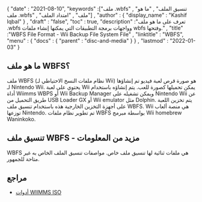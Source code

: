 {
  "date" : "2021-08-10",
  "keywords" :["ملف .wbfs" , "تنسيق الملف" , "ما هو ملف .wbfs" , "ملف" , "امتداد الملف"] ,
  "author" : {
    "display_name" : "Kashif Iqbal"
} ,
  "draft" : "false",
   "toc" : true,
  "description" :"تعرف على ما هو ملف .wbfs وواجهات برمجة التطبيقات التي يمكنها إنشاء ملفات wbfs وفتحها." ,
  "title" :"WBFS File Format - Wii Backup File System File" ,
  "linktitle" : "WBFS",
  "menu" : {
    "docs" : {
      "parent" : "disc-and-media"
}
} ,
  "lastmod" : "2022-01-03"
}

## ما هو ملف WBFS؟

ملف WBFS (نظام ملفات النسخ الاحتياطي لـ Wii) هو صورة قرص لعبة فيديو تم إنشاؤها لـ Nintendo Wii. يحتوي على لعبة Wii يمكن تحميلها كصورة للعب. يتم إنشاؤه باستخدام أداة Wiimms WBPS أو Wii Backup Manager ويمكن تشغيله على Nintendo Wii عن طريق التحميل من USB Loader GX أو Wii emulator مثل Dolphin. يتم تخزين اللعبة على أجهزة التخزين الخارجية هذه باستخدام تنسيق ملف WBFS. Wii هي منصة ألعاب توزعها Nintendo. تم تطوير نظام ملفات WBFS بواسطة مبرمج Wii homebrew Waninkoko.

## تنسيق ملف WBFS - مزيد من المعلومات

WBFS هي ملفات ثنائية لها تنسيق ملف خاص. مواصفات تنسيق الملف الخاص به غير متاحة للجمهور.

## مراجع

* [أدوات WIIMMS ISO](https://github.com/Wiimm/wiimms-iso-tools)

